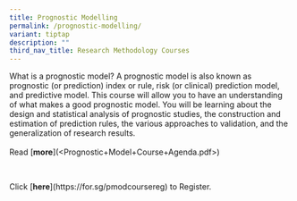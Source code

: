 ```yaml
---
title: Prognostic Modelling
permalink: /prognostic-modelling/
variant: tiptap
description: ""
third_nav_title: Research Methodology Courses
---
```

<p>What is a prognostic model? A prognostic model is also known as prognostic
(or prediction) index or rule, risk (or clinical) prediction model, and
predictive model. This course will allow you to have an understanding of
what makes a good prognostic model. You will be learning about the design
and statistical analysis of prognostic studies, the construction and estimation
of prediction rules, the various approaches to validation, and the generalization
of research results.
<br>
<br>Read&nbsp;[<strong>more</strong>](&lt;Prognostic+Model+Course+Agenda.pdf&gt;)</p>
<p>&nbsp;</p>
<p>Click&nbsp;[<strong>here</strong>](<a rel="noopener noreferrer nofollow" target="_blank">https://for.sg/pmodcoursereg</a>)
to Register.</p>